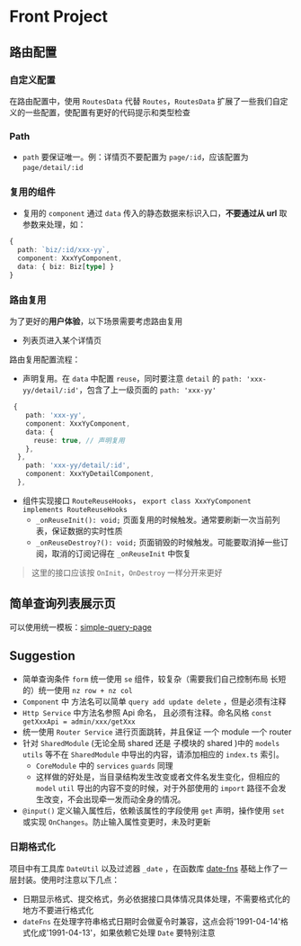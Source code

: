 # Front Project

## 路由配置

### 自定义配置

在路由配置中，使用 `RoutesData` 代替 `Routes`，`RoutesData` 扩展了一些我们自定义的一些配置，使配置有更好的代码提示和类型检查

### Path

- `path` 要保证唯一。例：详情页不要配置为 `page/:id`，应该配置为 `page/detail/:id`

### 复用的组件

- 复用的 `component` 通过 `data` 传入的静态数据来标识入口，**不要通过从 url** 取参数来处理，如：

```ts
{
  path: `biz/:id/xxx-yy`,
  component: XxxYyComponent,
  data: { biz: Biz[type] }
}
```

### 路由复用

为了更好的**用户体验**，以下场景需要考虑路由复用

- 列表页进入某个详情页

路由复用配置流程：

- 声明复用。在 `data` 中配置 `reuse`，同时要注意 `detail` 的 `path: 'xxx-yy/detail/:id'`，包含了上一级页面的 `path: 'xxx-yy'`

```ts
 {
    path: 'xxx-yy',
    component: XxxYyComponent,
    data: {
      reuse: true, // 声明复用
    },
  },
    path: 'xxx-yy/detail/:id',
    component: XxxYyDetailComponent,
  },
```

- 组件实现接口 `RouteReuseHooks`， `export class XxxYyComponent implements RouteReuseHooks`
  - `_onReuseInit(): void;` 页面复用的时候触发。通常要刷新一次当前列表，保证数据的实时性质
  - `_onReuseDestroy?(): void;` 页面销毁的时候触发。可能要取消掉一些订阅，取消的订阅记得在 `_onReuseInit` 中恢复

> 这里的接口应该按 `OnInit`，`OnDestroy` 一样分开来更好

## 简单查询列表展示页

可以使用统一模板：[simple-query-page](./simple-query-page.md)

## Suggestion

- 简单查询条件 `form` 统一使用 `se` 组件，较复杂（需要我们自己控制布局 长短的）统一使用 `nz row + nz col`
- `Component` 中 方法名可以简单 `query add update delete` ，但是必须有注释
- `Http Service` 中方法名参照 Api 命名， 且必须有注释。命名风格 `const getXxxApi = admin/xxx/getXxx`
- 统一使用 `Router Service` 进行页面跳转，并且保证 一个 module 一个 router
- 针对 `SharedModule` (无论全局 shared 还是 子模块的 shared )中的 `models` `utils` 等不在 `SharedModule`  中导出的内容，请添加相应的 `index.ts` 索引。
  - `CoreModule` 中的 `services` `guards` 同理
  - 这样做的好处是，当目录结构发生改变或者文件名发生变化，但相应的 `model` `util` 导出的内容不变的时候，对于外部使用的 `import` 路径不会发生改变，不会出现牵一发而动全身的情况。
- `@input()` 定义输入属性后，依赖该属性的字段使用 `get` 声明，操作使用 `set` 或实现 `OnChanges`。防止输入属性变更时，未及时更新
  
### 日期格式化

项目中有工具库 `DateUtil` 以及过滤器 `_date` ，在函数库 [date-fns](https://date-fns.org/) 基础上作了一层封装。使用时注意以下几点：

- 日期显示格式、提交格式，务必依据接口具体情况具体处理，不需要格式化的地方不要进行格式化
- `dateFns` 在处理字符串格式日期时会做夏令时兼容，这点会将'1991-04-14'格式化成'1991-04-13'，如果依赖它处理 `Date` 要特别注意
